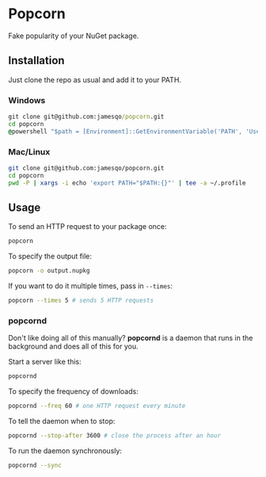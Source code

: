 # Popcorn

Fake popularity of your NuGet package.

## Installation

Just clone the repo as usual and add it to your PATH.

### Windows

```cmd
git clone git@github.com:jamesqo/popcorn.git
cd popcorn
@powershell "$path = [Environment]::GetEnvironmentVariable('PATH', 'User'); [Environment]::SetEnvironmentVariable('PATH', ""$path;$pwd"", 'User')"
```

### Mac/Linux

```bash
git clone git@github.com:jamesqo/popcorn.git
cd popcorn
pwd -P | xargs -i echo 'export PATH="$PATH:{}"' | tee -a ~/.profile
```

## Usage

To send an HTTP request to your package once:

```bash
popcorn
```

To specify the output file:

```bash
popcorn -o output.nupkg
```

If you want to do it multiple times, pass in `--times`:

```bash
popcorn --times 5 # sends 5 HTTP requests
```

### popcornd

Don't like doing all of this manually? **popcornd** is a daemon that runs in the background and does all of this for you.

Start a server like this:

```bash
popcornd
```

To specify the frequency of downloads:

```bash
popcornd --freq 60 # one HTTP request every minute
```

To tell the daemon when to stop:

```bash
popcornd --stop-after 3600 # close the process after an hour
```

To run the daemon synchronously:

```bash
popcornd --sync
```
